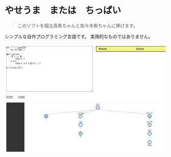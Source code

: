 やせうま　または　ちっぱい
==========================

> このソフトを堀北真希ちゃんと佐々木希ちゃんに捧げます。

シンプルな自作プログラミング言語です。
実用的なものではありません。


![Screenshot](https://github.com/ivan111/yaseuma/raw/master/thumbnail.png)

